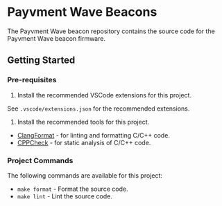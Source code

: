 # Payvment Wave Beacons

The Payvment Wave beacon repository contains the source code for the Payvment Wave beacon firmware.

## Getting Started

### Pre-requisites

1. Install the recommended VSCode extensions for this project.

See `.vscode/extensions.json` for the recommended extensions.

1. Install the recommended tools for this project.

- [ClangFormat](https://clang.llvm.org/docs/ClangFormat.html) - for linting and formatting C/C++ code.
- [CPPCheck](http://cppcheck.sourceforge.net/) - for static analysis of C/C++ code.

### Project Commands

The following commands are available for this project:

- `make format` - Format the source code.
- `make lint` - Lint the source code.
